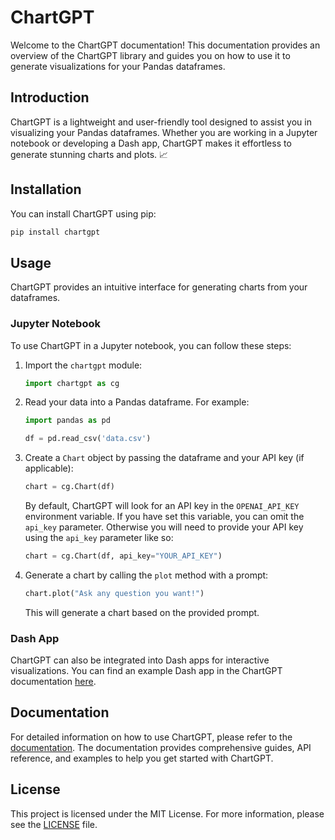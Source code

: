 # ChartGPT

Welcome to the ChartGPT documentation! This documentation provides an overview of the ChartGPT library and guides you on how to use it to generate visualizations for your Pandas dataframes.

## Introduction

ChartGPT is a lightweight and user-friendly tool designed to assist you in visualizing your Pandas dataframes. Whether you are working in a Jupyter notebook or developing a Dash app, ChartGPT makes it effortless to generate stunning charts and plots. 📈

## Installation

You can install ChartGPT using pip:

```bash
pip install chartgpt
```

## Usage

ChartGPT provides an intuitive interface for generating charts from your dataframes.

### Jupyter Notebook

To use ChartGPT in a Jupyter notebook, you can follow these steps:

1. Import the `chartgpt` module:

   ```python
   import chartgpt as cg
   ```

2. Read your data into a Pandas dataframe. For example:

   ```python
   import pandas as pd

   df = pd.read_csv('data.csv')
   ```

3. Create a `Chart` object by passing the dataframe and your API key (if applicable):

   ```python
   chart = cg.Chart(df)
   ```

   By default, ChartGPT will look for an API key in the `OPENAI_API_KEY` environment variable. If you have set this variable, you can omit the `api_key` parameter. Otherwise you will need to provide your API key using the `api_key` parameter like so:

   ```python
   chart = cg.Chart(df, api_key="YOUR_API_KEY")
   ```

4. Generate a chart by calling the `plot` method with a prompt:

   ```python
   chart.plot("Ask any question you want!")
   ```

   This will generate a chart based on the provided prompt.

### Dash App

ChartGPT can also be integrated into Dash apps for interactive visualizations. You can find an example Dash app in the ChartGPT documentation [here](https://colab.research.google.com/drive/1KvXzl8W_WfmS-_VSG12A9eyT2YAHL1HE?usp=sharing).

## Documentation

For detailed information on how to use ChartGPT, please refer to the [documentation](https://chatgpt.github.io/chart/). The documentation provides comprehensive guides, API reference, and examples to help you get started with ChartGPT.

## License

This project is licensed under the MIT License. For more information, please see the [LICENSE](LICENSE) file.
